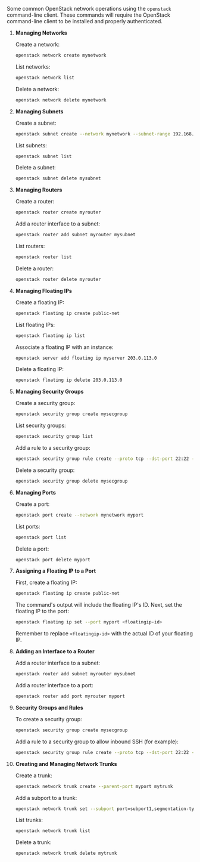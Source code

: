 Some common OpenStack network operations using the `openstack` command-line client. These commands will require the OpenStack command-line client to be installed and properly authenticated.

1. **Managing Networks**

   Create a network:

   ```bash
   openstack network create mynetwork
   ```

   List networks:

   ```bash
   openstack network list
   ```

   Delete a network:

   ```bash
   openstack network delete mynetwork
   ```

2. **Managing Subnets**

   Create a subnet:

   ```bash
   openstack subnet create --network mynetwork --subnet-range 192.168.1.0/24 mysubnet
   ```

   List subnets:

   ```bash
   openstack subnet list
   ```

   Delete a subnet:

   ```bash
   openstack subnet delete mysubnet
   ```

3. **Managing Routers**

   Create a router:

   ```bash
   openstack router create myrouter
   ```

   Add a router interface to a subnet:

   ```bash
   openstack router add subnet myrouter mysubnet
   ```

   List routers:

   ```bash
   openstack router list
   ```

   Delete a router:

   ```bash
   openstack router delete myrouter
   ```

4. **Managing Floating IPs**

   Create a floating IP:

   ```bash
   openstack floating ip create public-net
   ```

   List floating IPs:

   ```bash
   openstack floating ip list
   ```

   Associate a floating IP with an instance:

   ```bash
   openstack server add floating ip myserver 203.0.113.0
   ```

   Delete a floating IP:

   ```bash
   openstack floating ip delete 203.0.113.0
   ```

5. **Managing Security Groups**

   Create a security group:

   ```bash
   openstack security group create mysecgroup
   ```

   List security groups:

   ```bash
   openstack security group list
   ```

   Add a rule to a security group:

   ```bash
   openstack security group rule create --proto tcp --dst-port 22:22 --remote-ip 0.0.0.0/0 mysecgroup
   ```

   Delete a security group:

   ```bash
   openstack security group delete mysecgroup
   ```


1. **Managing Ports**

   Create a port:

   ```bash
   openstack port create --network mynetwork myport
   ```

   List ports:

   ```bash
   openstack port list
   ```

   Delete a port:

   ```bash
   openstack port delete myport
   ```

2. **Assigning a Floating IP to a Port**

   First, create a floating IP:

   ```bash
   openstack floating ip create public-net
   ```

   The command's output will include the floating IP's ID. Next, set the floating IP to the port:

   ```bash
   openstack floating ip set --port myport <floatingip-id>
   ```

   Remember to replace `<floatingip-id>` with the actual ID of your floating IP.

3. **Adding an Interface to a Router**

   Add a router interface to a subnet:

   ```bash
   openstack router add subnet myrouter mysubnet
   ```

   Add a router interface to a port:

   ```bash
   openstack router add port myrouter myport
   ```

4. **Security Groups and Rules**

   To create a security group:

   ```bash
   openstack security group create mysecgroup
   ```

   Add a rule to a security group to allow inbound SSH (for example):

   ```bash
   openstack security group rule create --proto tcp --dst-port 22:22 --remote-ip 0.0.0.0/0 mysecgroup
   ```

5. **Creating and Managing Network Trunks**

   Create a trunk:

   ```bash
   openstack network trunk create --parent-port myport mytrunk
   ```

   Add a subport to a trunk:

   ```bash
   openstack network trunk set --subport port=subport1,segmentation-type=vlan,segmentation-id=101 mytrunk
   ```

   List trunks:

   ```bash
   openstack network trunk list
   ```

   Delete a trunk:

   ```bash
   openstack network trunk delete mytrunk
   ```

